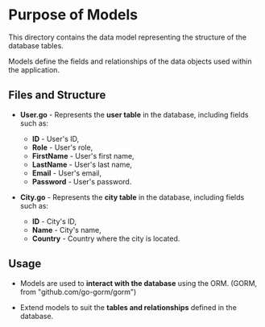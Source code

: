 # Purpose of Models

This directory contains the data model representing the structure of the database tables. 

Models define the fields and relationships of the data objects used within the application.

## Files and Structure

- **User.go** - Represents the **user table** in the database, including fields such as:
  - **ID** - User's ID,
  - **Role** - User's role,
  - **FirstName** - User's first name,
  - **LastName** - User's last name,
  - **Email** - User's email,
  - **Password** - User's password.

- **City.go** - Represents the **city table** in the database, including fields such as:
  - **ID** - City's ID,
  - **Name** - City's name,
  - **Country** - Country where the city is located.

## Usage

- Models are used to **interact with the database** using the ORM. (GORM, from "github.com/go-gorm/gorm")

- Extend models to suit the **tables and relationships** defined in the database.
